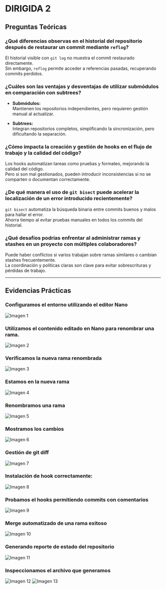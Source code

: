 # DIRIGIDA 2

## Preguntas Teóricas

### ¿Qué diferencias observas en el historial del repositorio después de restaurar un commit mediante `reflog`?

El historial visible con `git log` no muestra el commit restaurado directamente.  
Sin embargo, `reflog` permite acceder a referencias pasadas, recuperando commits perdidos.

### ¿Cuáles son las ventajas y desventajas de utilizar submódulos en comparación con subtrees?

- **Submódulos:**  
  Mantienen los repositorios independientes, pero requieren gestión manual al actualizar.

- **Subtrees:**  
  Integran repositorios completos, simplificando la sincronización, pero dificultando la separación.

### ¿Cómo impacta la creación y gestión de hooks en el flujo de trabajo y la calidad del código?

Los hooks automatizan tareas como pruebas y formateo, mejorando la calidad del código.  
Pero si son mal gestionados, pueden introducir inconsistencias si no se comparten o documentan correctamente.

### ¿De qué manera el uso de `git bisect` puede acelerar la localización de un error introducido recientemente?

`git bisect` automatiza la búsqueda binaria entre commits buenos y malos para hallar el error.  
Ahorra tiempo al evitar pruebas manuales en todos los commits del historial.

### ¿Qué desafíos podrías enfrentar al administrar ramas y stashes en un proyecto con múltiples colaboradores?

Puede haber conflictos si varios trabajan sobre ramas similares o cambian stashes frecuentemente.  
La coordinación y políticas claras son clave para evitar sobrescrituras y pérdidas de trabajo.

---

## Evidencias Prácticas

### Configuramos el entorno utilizando el editor Nano
![Imagen 1](./imagen1.png.png)

### Utilizamos el contenido editado en Nano para renombrar una rama.
![Imagen 2](./imagen2.png.png)

### Verificamos la nueva rama renombrada
![Imagen 3](./imagen3.png)

### Estamos en la nueva rama
![Imagen 4](./imagen4.png)

### Renombramos una rama 
![Imagen 5](./imagen5.png)

### Mostramos los cambios  
![Imagen 6](./imagen6.png)

### Gestión de git diff 
![Imagen 7](./imagen7.png)

### Instalación de hook correctamente: 
![Imagen 8](./imagen8.png)

### Probamos el hooks permitiendo commits con comentarios 
![Imagen 9](./imagen9.png)

### Merge automatizado de una rama exitoso 
![Imagen 10](./imagen10.png)

### Generando reporte de estado del repositorio 
![Imagen 11](./imagen11.png)

### Inspeccionamos el archivo que generamos  
![Imagen 12](./imagen12.png)
![Imagen 13](./imagen13.png)

